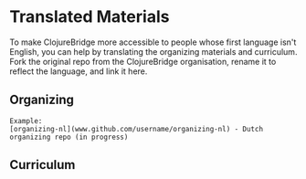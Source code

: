 # Translated Materials

To make ClojureBridge more accessible to people whose first language isn't English, you can help by translating the organizing materials and curriculum.  Fork the original repo from the ClojureBridge organisation, rename it to reflect the language, and link it here.


## Organizing
    Example:
    [organizing-nl](www.github.com/username/organizing-nl) - Dutch organizing repo (in progress)
    
## Curriculum

